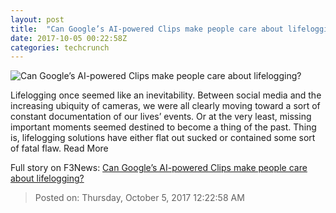 ```yaml
---
layout: post
title:  "Can Google’s AI-powered Clips make people care about lifelogging?"
date: 2017-10-05 00:22:58Z
categories: techcrunch
---
```


![Can Google’s AI-powered Clips make people care about lifelogging?](https://tctechcrunch2011.files.wordpress.com/2017/10/google-clips.jpg)

Lifelogging once seemed like an inevitability. Between social media and the increasing ubiquity of cameras, we were all clearly moving toward a sort of constant documentation of our lives’ events. Or at the very least, missing important moments seemed destined to become a thing of the past. Thing is, lifelogging solutions have either flat out sucked or contained some sort of fatal flaw. Read More


Full story on F3News: [Can Google’s AI-powered Clips make people care about lifelogging?](http://www.f3nws.com/n/qHXv2C)

> Posted on: Thursday, October 5, 2017 12:22:58 AM
